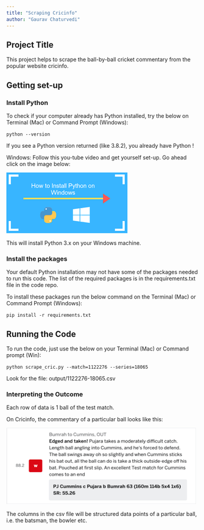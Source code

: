 ```yaml
---
title: "Scraping Cricinfo"
author: "Gaurav Chaturvedi"
---
```



## Project Title

This project helps to scrape the ball-by-ball cricket commentary from the popular website cricinfo. 

## Getting set-up 

### Install Python 

To check if your computer already has Python installed, try the below on Terminal (Mac) or Command Prompt (Windows):

```
python --version
```

If you see a Python version returned (like 3.8.2), you already have Python !

Windows: Follow this you-tube video and get yourself set-up. Go ahead click on the image below:

[![Python for Windows](images/install_python_windows.png)](https://www.youtube.com/watch?v=lnse_uD-MaA)

This will install Python 3.x on your Windows machine. 


### Install the packages

Your default Python installation may not have some of the packages needed to run this code.  The list of the required packages is in the requirements.txt file in the code repo. 

To install these packages run the below command on the Terminal (Mac) or Command Prompt (Windows): 

```
pip install -r requirements.txt
```

## Running the Code 

To run the code, just use the below on your Terminal (Mac) or Command prompt (Win):

```
python scrape_cric.py --match=1122276 --series=18065
```

Look for the file: output/1122276-18065.csv

### Interpreting the Outcome 

Each row of data is 1 ball of the test match.  

On Cricinfo, the commentary of a particular ball looks like this: 

<img style="float: center;" src="images//cricinfo-comm-sample.png" height="200" width="500">

The columns in the csv file will be structured data points of a particular ball, i.e. the batsman, the bowler etc.
